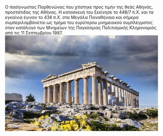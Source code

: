 Ο πασίγνωστος Παρθενώνας που χτίστηκε προς τιμήν της θεάς Αθηνάς, προστάτιδας της Αθήνας. Η κατασκευή του ξεκίνησε το 448/7 π.Χ. και τα εγκαίνια έγιναν το 438 π.Χ. στα Μεγάλα Παναθήναια και σήμερα συμπεριλαμβάνεται ως τμήμα του ευρύτερου μνημειακού συμπλέγματος στον κατάλογο των Μνημείων της Παγκόσμιας Πολιτισμικής Κληρονομιάς από τις 11 Σεπτεμβρίου 1987.
![ScreenShot](parthenonas-akropoli.jpg)
